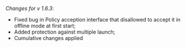 _Changes for v 1.6.3_:
- Fixed bug in Policy acception interface that disallowed to accept it in offline mode at first start;
- Added protection against multiple launch;
- Cumulative changes applied
